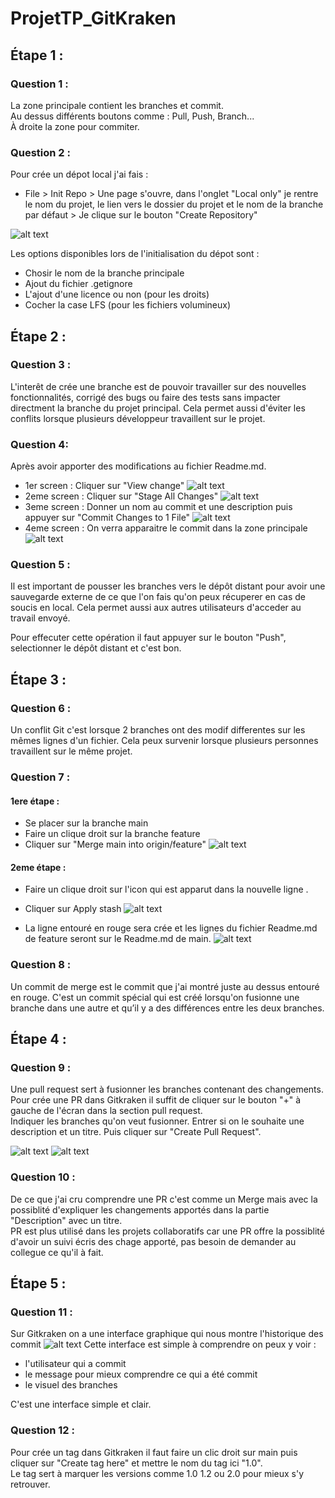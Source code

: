 # ProjetTP_GitKraken

 ## Étape 1 :
### Question 1 :
La zone principale contient les branches et commit. </br>
Au dessus différents boutons comme : Pull, Push, Branch... </br>
À droite la zone pour commiter.

### Question 2 :

Pour crée un dépot local j'ai fais : </br>
- File > Init Repo > Une page s'ouvre, dans l'onglet "Local only" je rentre le nom du projet, le lien vers le dossier du projet  et le nom de la branche par défaut > Je clique sur le bouton "Create Repository"
                
![alt text](Init.png)

Les options disponibles lors de l'initialisation du dépot sont : 
- Chosir le nom de la branche principale
- Ajout du fichier .getignore
- L'ajout d'une licence ou non (pour les droits)
- Cocher la case LFS (pour les fichiers volumineux)

## Étape 2 :
### Question 3 : 
L'interêt de crée une branche est de pouvoir travailler sur des nouvelles fonctionnalités, corrigé des bugs ou faire des tests sans impacter directment la branche du projet principal. 
Cela permet aussi d'éviter les conflits lorsque plusieurs développeur travaillent sur le projet.

### Question 4: 
Après avoir apporter des modifications au fichier Readme.md.
- 1er screen : Cliquer sur "View change" 
![alt text](commit1.png) 
- 2eme screen : Cliquer sur "Stage All Changes"
![alt text](commit2.png)
- 3eme screen : Donner un nom au commit et une description puis appuyer sur "Commit Changes to 1 File"
![alt text](commit3.png)
- 4eme screen : On verra apparaitre le commit dans la zone principale
![alt text](commit4.png)

### Question 5 :

Il est important de pousser les branches vers le dépôt distant pour avoir une sauvegarde externe de ce que l'on fais qu'on peux récuperer en cas de soucis en local. Cela permet aussi aux autres utilisateurs d'acceder au travail envoyé. 

Pour effecuter cette opération il faut appuyer sur le bouton "Push", selectionner le dépôt distant et c'est bon.

## Étape 3 :

### Question 6 :
Un conflit Git c'est lorsque 2 branches ont des modif differentes sur les mêmes lignes d'un fichier. Cela peux survenir lorsque plusieurs personnes travaillent sur le même projet.

### Question 7 : 

#### 1ere étape :
- Se placer sur la branche main
- Faire un clique droit sur la branche feature 
- Cliquer sur "Merge main into origin/feature"
![alt text](merge1.png)

#### 2eme étape :
- Faire un clique droit sur l'icon qui est apparut dans la nouvelle ligne .
- Cliquer sur Apply stash
![alt text](merge2.png)

- La ligne entouré en rouge sera crée et les lignes du fichier Readme.md de feature seront sur le Readme.md de main.
![alt text](merge3.png)

### Question 8 : 

Un commit de merge est le commit que j'ai montré juste au dessus entouré en rouge. C'est un commit spécial qui est créé lorsqu'on fusionne une branche dans une autre et qu’il y a des différences entre les deux branches.

## Étape 4 :

### Question 9 : 

Une pull request sert à fusionner les branches contenant des changements.
Pour crée une PR dans Gitkraken il suffit de cliquer sur le bouton "+" à gauche de l'écran dans la section pull request. </br>
Indiquer les branches qu'on veut fusionner.
Entrer si on le souhaite une description et un titre.
Puis cliquer sur "Create Pull Request".

![alt text](pr3.png)
![alt text](pr4.png)
### Question 10 : 

De ce que j'ai cru comprendre une PR c'est comme un Merge mais avec la possiblité d'expliquer les changements apportés dans la partie "Description" avec un titre. </br>
PR est plus utilisé dans les projets collaboratifs car une PR offre la possiblité d'avoir un suivi écris des chage apporté, pas besoin de demander au collegue ce qu'il à fait.

## Étape 5 :

### Question 11 :

Sur Gitkraken on a une interface graphique qui nous montre l'historique des commit 
![alt text](historique.png)
Cette interface est simple à comprendre on peux y voir :
- l'utilisateur qui a commit
- le message pour mieux comprendre ce qui a été commit
- le visuel des branches

C'est une interface simple et clair.

### Question 12 : 

Pour crée un tag dans Gitkraken il faut faire un clic droit sur main puis cliquer sur "Create tag here" et mettre le nom du tag ici "1.0". </br>
Le tag sert à marquer les versions comme 1.0 1.2 ou 2.0 pour mieux s'y retrouver.